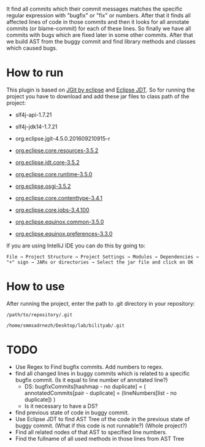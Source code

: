 It find all commits which their commit messages matches the specific regular expression with "bugfix" or "fix" or numbers. After that it finds all affected lines of code in those commits and then it looks for all annotate commits (or blame-commit) for each of these lines. So finally we have all commits with bugs which are fixed later in some other commits. After that we build AST from the buggy commit and find library methods and classes which caused bugs.

How to run
=========

This plugin is based on [JGit by eclipse](https://eclipse.org/jgit) and [Eclipse JDT](http://www.eclipse.org/jdt). So for running the project you have to download and add these jar files to class path of the project:

  * slf4j-api-1.7.21
  * slf4j-jdk14-1.7.21
  * org.eclipse.jgit-4.5.0.201609210915-r
  
  * [org.eclipse.core.resources-3.5.2](https://mvnrepository.com/artifact/org.eclipse/core-resources/3.5.2)
  * [org.eclipse.jdt.core-3.5.2](https://mvnrepository.com/artifact/org.eclipse/jdt-core/3.5.2)
  * [org.eclipse.core.runtime-3.5.0](https://mvnrepository.com/artifact/org.eclipse.core/org.eclipse.core.runtime/3.5.0.v20090525)
  * [org.eclipse.osgi-3.5.2](https://mvnrepository.com/artifact/org.eclipse.osgi/org.eclipse.osgi/3.5.2.R35x_v20100126)
  * [org.eclipse.core.contenttype-3.4.1](https://mvnrepository.com/artifact/org.eclipse.core/org.eclipse.core.contenttype/3.4.100)
  * [org.eclipse.core.jobs-3.4.100](https://mvnrepository.com/artifact/org.eclipse.core/org.eclipse.core.jobs/3.4.100.v20090429-1800)
  * [org.eclipse.equinox.common-3.5.0](https://mvnrepository.com/artifact/org.eclipse.equinox/org.eclipse.equinox.common/3.5.0.v20090520-1800)
  * [org.eclipse.equinox.preferences-3.3.0](https://mvnrepository.com/artifact/org.eclipse.equinox/org.eclipse.equinox.preferences/3.3.0.v20100503)
  

If you are using IntelliJ IDE you can do this by going to:

`File → Project Structure → Project Settings → Modules → Dependencies → "+" sign → JARs or directories → Select the jar file and click on OK`

How to use
=========

After running the project, enter the path to .git directory in your repository:

`/path/to/repository/.git`

`/home/smmsadrnezh/Desktop/lab/bilityab/.git`

TODO
=========

  * Use Regex to Find bugfix commits. Add numbers to regex.
  * find all changed lines in buggy commits which is related to a specific bugfix commit. (Is it equal to line number of annotated line?)
    * DS: bugfixCommits[hashmap - no duplicate] = ( annotatedCommits[pair - duplicate] = (lineNumbers[list - no duplicate]) )
    * Is it necessary to have a DS?
  * find previous state of code in buggy commit.
  * Use Eclipse JDT to find AST Tree of the code in the previous state of buggy commit. (What if this code is not runnable?) (Whole project?)
  * Find all related nodes of that AST to specified line numbers.
  * Find the fullname of all used methods in those lines from AST Tree 